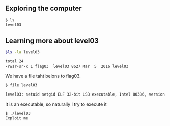 ## Exploring the computer 

```bash 
$ ls
level03
```

## Learning more about level03 

```bash 
$ls -la level03

total 24
-rwsr-sr-x 1 flag03  level03 8627 Mar  5  2016 level03
```

We have a file taht belons to flag03. 

```bash
$ file level03 

level03: setuid setgid ELF 32-bit LSB executable, Intel 80386, version 1 (SYSV), dynamically linked (uses shared libs), for GNU/Linux 2.6.24, BuildID[sha1]=0x3bee584f790153856e826e38544b9e80ac184b7b, not stripped
```

It is an executable, so naturally I try to execute it 

```bash
$ ./level03
Exploit me
```
